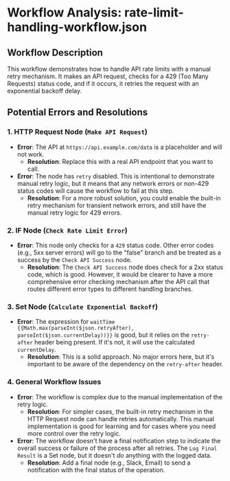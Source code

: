 # Workflow Analysis: rate-limit-handling-workflow.json

## Workflow Description

This workflow demonstrates how to handle API rate limits with a manual retry mechanism. It makes an API request, checks for a 429 (Too Many Requests) status code, and if it occurs, it retries the request with an exponential backoff delay.

## Potential Errors and Resolutions

### 1. HTTP Request Node (`Make API Request`)

*   **Error**: The API at `https://api.example.com/data` is a placeholder and will not work.
    *   **Resolution**: Replace this with a real API endpoint that you want to call.
*   **Error**: The node has `retry` disabled. This is intentional to demonstrate manual retry logic, but it means that any network errors or non-429 status codes will cause the workflow to fail at this step.
    *   **Resolution**: For a more robust solution, you could enable the built-in retry mechanism for transient network errors, and still have the manual retry logic for 429 errors.

### 2. IF Node (`Check Rate Limit Error`)

*   **Error**: This node only checks for a `429` status code. Other error codes (e.g., 5xx server errors) will go to the "false" branch and be treated as a success by the `Check API Success` node.
    *   **Resolution**: The `Check API Success` node does check for a 2xx status code, which is good. However, it would be clearer to have a more comprehensive error checking mechanism after the API call that routes different error types to different handling branches.

### 3. Set Node (`Calculate Exponential Backoff`)

*   **Error**: The expression for `waitTime` `{{Math.max(parseInt($json.retryAfter), parseInt($json.currentDelay))}}` is good, but it relies on the `retry-after` header being present. If it's not, it will use the calculated `currentDelay`.
    *   **Resolution**: This is a solid approach. No major errors here, but it's important to be aware of the dependency on the `retry-after` header.

### 4. General Workflow Issues

*   **Error**: The workflow is complex due to the manual implementation of the retry logic.
    *   **Resolution**: For simpler cases, the built-in retry mechanism in the HTTP Request node can handle retries automatically. This manual implementation is good for learning and for cases where you need more control over the retry logic.
*   **Error**: The workflow doesn't have a final notification step to indicate the overall success or failure of the process after all retries. The `Log Final Result` is a Set node, but it doesn't *do* anything with the logged data.
    *   **Resolution**: Add a final node (e.g., Slack, Email) to send a notification with the final status of the operation.
